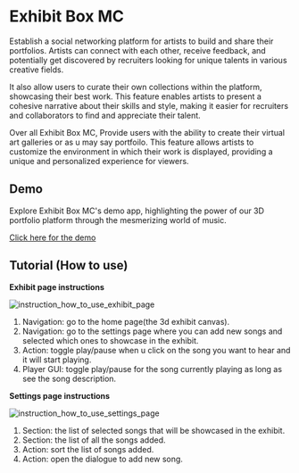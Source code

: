# Exhibit Box MC

Establish a social networking platform for artists to build and share their portfolios. Artists can connect with each other, receive feedback, and potentially get discovered by recruiters looking for unique talents in various creative fields.

It also allow users to curate their own collections within the platform, showcasing their best work. This feature enables artists to present a cohesive narrative about their skills and style, making it easier for recruiters and collaborators to find and appreciate their talent.

Over all Exhibit Box MC, Provide users with the ability to create their virtual art galleries or as u may say portfoilo. This feature allows artists to customize the environment in which their work is displayed, providing a unique and personalized experience for viewers.

## Demo

Explore Exhibit Box MC's demo app, highlighting the power of our 3D portfolio platform through the mesmerizing world of music.

[Click here for the demo](https://exhibit-box-mc.netlify.app)

## Tutorial (How to use)

**Exhibit page instructions**

![instruction_how_to_use_exhibit_page](https://firebasestorage.googleapis.com/v0/b/music-gallery-da2d1.appspot.com/o/Exhibit%20MC%20tutorial%2FGroup%205.jpg?alt=media&token=baf527b5-ce34-4996-bb0a-dfb80cdc9a4b)

1. Navigation: go to the home page(the 3d exhibit canvas).
2. Navigation: go to the settings page where you can add new songs and selected which ones to showcase in the exhibit.
3. Action: toggle play/pause when u click on the song you want to hear and it will start playing.
4. Player GUI: toggle play/pause for the song currently playing as long as see the song description.

**Settings page instructions**

![instruction_how_to_use_settings_page](https://firebasestorage.googleapis.com/v0/b/music-gallery-da2d1.appspot.com/o/Exhibit%20MC%20tutorial%2FGroup%209.jpg?alt=media&token=e84c5a42-ab9a-4012-8eb0-1836a8b7d119)

1. Section: the list of selected songs that will be showcased in the exhibit.
2. Section: the list of all the songs added.
3. Action: sort the list of songs added.
4. Action: open the dialogue to add new song.
